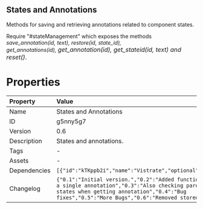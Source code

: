 <h2>States and Annotations<br></h2><p>Methods for saving and retrieving annotations related to component states.&nbsp;</p><p>Require "#stateManagement" which exposes the methods <i>save_annotation(id, text), restore(id, state_id), get_annotations(id),&nbsp;</i><i style="color: var(--color-secondary-text); font-family: var(--font-secondary); font-size: 1rem; background-color: var(--color-primary-shade-2);">get_annotation(id)</i><i style="color: var(--color-secondary-text); font-family: var(--font-secondary); font-size: 1rem; background-color: var(--color-primary-shade-2);">, get_stateid(id, text) and reset()</i><span style="color: var(--color-secondary-text); font-family: var(--font-secondary); font-size: 1rem; background-color: var(--color-primary-shade-2);">.</span></p>

# Properties

| Property | Value |
| :--- | :--- |
| Name | States and Annotations |
| ID | g5nny5g7 |
| Version | 0.6 |
| Description | States and annotations. |
| Tags | - |
| Assets | - |
| Dependencies | `[{"id":"kTKppb2i","name":"Vistrate","optional":false}]` |
| Changelog | `{"0.1":"Initial version.","0.2":"Added function to get a single annotation","0.3":"Also checking parent states when getting annotation","0.4":"Bug fixes","0.5":"More Bugs","0.6":"Removed stored data"}` |